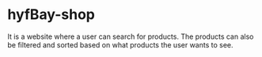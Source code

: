 # hyfBay-shop

It is a website where a user can search for products.
The products can also be filtered and sorted based on what products the user wants to see.
